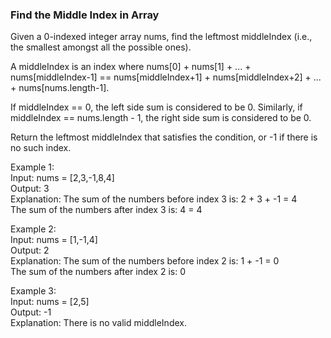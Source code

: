 ### Find the Middle Index in Array

Given a 0-indexed integer array nums, find the leftmost middleIndex (i.e., the smallest amongst all the possible ones).

A middleIndex is an index where nums[0] + nums[1] + ... + nums[middleIndex-1] == nums[middleIndex+1] + nums[middleIndex+2] + ... + nums[nums.length-1].

If middleIndex == 0, the left side sum is considered to be 0. Similarly, if middleIndex == nums.length - 1, the right side sum is considered to be 0.

Return the leftmost middleIndex that satisfies the condition, or -1 if there is no such index.



Example 1:\
Input: nums = [2,3,-1,8,4]\
Output: 3\
Explanation: The sum of the numbers before index 3 is: 2 + 3 + -1 = 4\
The sum of the numbers after index 3 is: 4 = 4

Example 2:\
Input: nums = [1,-1,4]\
Output: 2\
Explanation: The sum of the numbers before index 2 is: 1 + -1 = 0\
The sum of the numbers after index 2 is: 0

Example 3:\
Input: nums = [2,5]\
Output: -1\
Explanation: There is no valid middleIndex.